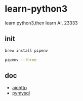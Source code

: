 # learn-python3

learn python3,then learn AI, 23333

## init

```bash
brew install pipenv

pipenv --three
```

## doc

* [aiohttp](https://aiohttp.readthedocs.io/en/stable/)
* [pymysql](https://pymysql.readthedocs.io/en/latest/)
